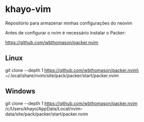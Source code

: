 # khayo-vim
Repositório para armazenar minhas configurações do neovim

Antes de configurar o nvim é necessário instalar o Packer:

https://github.com/wbthomason/packer.nvim

## Linux
git clone --depth 1 https://github.com/wbthomason/packer.nvim\
 ~/.local/share/nvim/site/pack/packer/start/packer.nvim

## Windows
git clone --depth 1 https://github.com/wbthomason/packer.nvim /c/Users/khayo/AppData/Local/nvim-data/site/pack/packer/start/packer.nvim
